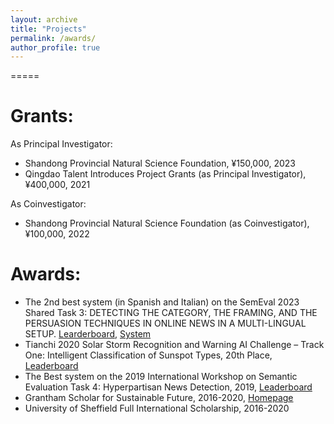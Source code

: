 ```yaml
---
layout: archive
title: "Projects"
permalink: /awards/
author_profile: true
---
```


=====

Grants:
=====
As Principal Investigator:
* Shandong Provincial Natural Science Foundation, ¥150,000, 2023
* Qingdao Talent Introduces Project Grants (as Principal Investigator), ¥400,000, 2021

As Coinvestigator:
* Shandong Provincial Natural Science Foundation (as Coinvestigator), ¥100,000, 2022


Awards:
=====
* The 2nd best system (in Spanish and Italian) on the SemEval 2023 Shared Task 3: DETECTING THE CATEGORY, THE FRAMING, AND THE PERSUASION TECHNIQUES IN ONLINE NEWS IN A MULTI-LINGUAL SETUP. [Learderboard](https://propaganda.math.unipd.it/semeval2023task3/leaderboard.php), [System](https://github.com/zgjiangtoby/SemEval2023_QUST)
* Tianchi 2020 Solar Storm Recognition and Warning AI Challenge – Track One: Intelligent Classification of Sunspot Types, 20th Place, [Leaderboard](https://tianchi.aliyun.com/competition/entrance/531803/rankingList)
* The Best system on the 2019 International Workshop on Semantic Evaluation Task 4: Hyperpartisan News Detection, 2019, [Leaderboard](https://pan.webis.de/semeval19/semeval19-web/#results)
* Grantham Scholar for Sustainable Future, 2016-2020, [Homepage](https://grantham.sheffield.ac.uk/scholars/ye-jiang-2/)
* University of Sheffield Full International Scholarship, 2016-2020
